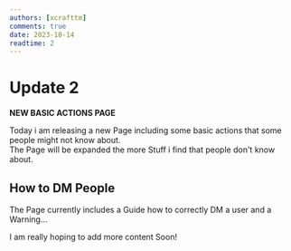 ```yaml
---
authors: [xcrafttm]
comments: true
date: 2023-10-14
readtime: 2
---
```


# Update 2

**NEW BASIC ACTIONS PAGE**

Today i am releasing a new Page including some basic actions that some people might not know about.  
The Page will be expanded the more Stuff i find that people don't know about.

<!-- more -->

## How to DM People

The Page currently includes a Guide how to correctly DM a user and a Warning...

I am really hoping to add more content Soon!